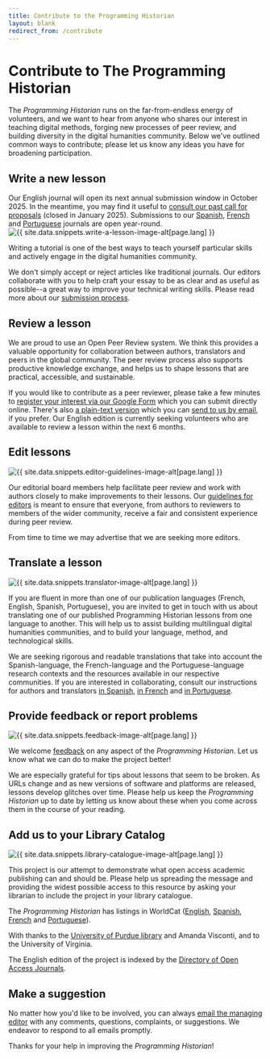 ```yaml
---
title: Contribute to the Programming Historian
layout: blank
redirect_from: /contribute
---
```


# Contribute to The Programming Historian

The _Programming Historian_ runs on the far-from-endless energy of volunteers, and we want to hear from anyone who shares our interest in teaching digital methods, forging new processes of peer review, and building diversity in the digital humanities community. Below we've outlined common ways to contribute; please let us know any ideas you have for broadening participation.

## Write a new lesson

<div class="alert alert-success">
Our English journal will open its next annual submission window in October 2025. In the meantime, you may find it useful to <a href="/posts/en-call-for-proposals">consult our past call for proposals</a> (closed in January 2025). Submissions to our <a href="/es/guia-para-autores#paso-1-proponer-una-nueva-lección">Spanish</a>, <a href="/fr/consignes-auteurs#étape-1-proposer-une-nouvelle-leçon">French</a> and <a href="/pt/directrizes-autor#etapa-1-propor-uma-nova-lição">Portuguese</a> journals are open year-round.
</div>

<img src="{{site.baseurl}}/images/website/woman-at-writing-desk.png" class="garnish rounded float-right" alt="{{ site.data.snippets.write-a-lesson-image-alt[page.lang] }}"/>

Writing a tutorial is one of the best ways to teach yourself particular skills and actively engage in the digital humanities community.

We don't simply accept or reject articles like traditional journals. Our editors collaborate with you to help craft your essay to be as clear and as useful as possible--a great way to improve your technical writing skills. Please read more about our [submission process]({{site.baseurl}}/en/author-guidelines).

## Review a lesson

We are proud to use an Open Peer Review system. We think this provides a valuable opportunity for collaboration between authors, translators and peers in the global community. The peer review process also supports productive knowledge exchange, and helps us to shape lessons that are practical, accessible, and sustainable. 

If you would like to contribute as a peer reviewer, please take a few minutes to [register your interest via our Google Form](https://forms.gle/Fdm8JXstKEKZX2xt6) which you can submit directly online. There's also [a plain-text version](/assets/forms/en-ph-peer-review-form.txt) which you can [send to us by email](mailto:publishing.assistant@programminghistorian.org), if you prefer. Our English edition is currently seeking volunteers who are available to review a lesson within the next 6 months. 

## Edit lessons

<img src="{{site.baseurl}}/gallery/editor-guidelines.png" class="garnish rounded float-right" alt="{{ site.data.snippets.editor-guidelines-image-alt[page.lang] }}"/>


Our editorial board members help facilitate peer review and work with authors closely to make improvements to their lessons. Our [guidelines for editors](editor-guidelines) is meant to ensure that everyone, from authors to reviewers to members of the wider community, receive a fair and consistent experience during peer review.

From time to time we may advertise that we are seeking more editors.

## Translate a lesson

<img src="{{site.baseurl}}/images/website/contribute/house-by-canal-scene.png" class="garnish rounded float-right" alt="{{ site.data.snippets.translator-image-alt[page.lang] }}"/>

If you are fluent in more than one of our publication languages (French, English, Spanish, Portuguese), you are invited to get in touch with us about translating one of our published Programming Historian lessons from one language to another. This will help us to assist building multilingual digital humanities communities, and to build your language, method, and technological skills.

We are seeking rigorous and readable translations that take into account the Spanish-language, the French-language and the Portuguese-language research contexts and the resources available in our respective communities. If you are interested in collaborating, consult our instructions for authors and translators [in Spanish](/es/guia-para-autores.html), [in French](/fr/consignes-auteurs.html) and [in Portuguese](/pt/directrizes-autor.html).

## Provide feedback or report problems

<img src="{{site.baseurl}}/images/website/contribute/robed-man-reading.png" class="garnish rounded float-right" alt="{{ site.data.snippets.feedback-image-alt[page.lang] }}"/>

We welcome [feedback](feedback.html) on any aspect of the _Programming Historian_. Let us know what we can do to make the project better!

We are especially grateful for tips about lessons that seem to be broken. As URLs change and as new versions of software and platforms are released, lessons develop glitches over time. Please help us keep the _Programming Historian_ up to date by letting us know about these when you come across them in the course of your reading.


## Add us to your Library Catalog

<img src="{{site.baseurl}}/images/website/contribute/writing-materials-still-life.png" class="garnish float-right" alt="{{ site.data.snippets.library-catalogue-image-alt[page.lang] }}"/>


This project is our attempt to demonstrate what open access academic publishing can and should be. Please help us spreading the message and providing the widest possible access to this resource by asking your librarian to include the project in your library catalogue.

The _Programming Historian_ has listings in WorldCat ([English](http://www.worldcat.org/title/programming-historian/oclc/951537099), [Spanish](https://www.worldcat.org/title/programming-historian-en-espanol/oclc/1061292935&referer=brief_results), [French](https://uva.worldcat.org/title/programming-historian-en-franais/oclc/1104391842) and [Portuguese](https://search.worldcat.org/title/1332987197)).

With thanks to the [University of Purdue library](http://purdue-primo-prod.hosted.exlibrisgroup.com/primo_library/libweb/action/dlDisplay.do?vid=PURDUE&search_scope=everything&docId=PURDUE_ALMA51671812890001081&fn=permalink) and Amanda Visconti, and to the University of Virginia.

The English edition of the project is indexed by the [Directory of Open Access Journals](https://doaj.org/toc/2397-2068).


## Make a suggestion

No matter how you'd like to be involved, you can always [email the managing editor](mailto:english@programminghistorian.org) with any comments, questions, complaints, or suggestions.  We endeavor to respond to all emails promptly.


Thanks for your help in improving the _Programming Historian_!

 [submissions]: {{site.baseurl}}/author-guidelines
 [reviewers]: {{site.baseurl}}/reviewer-guidelines
